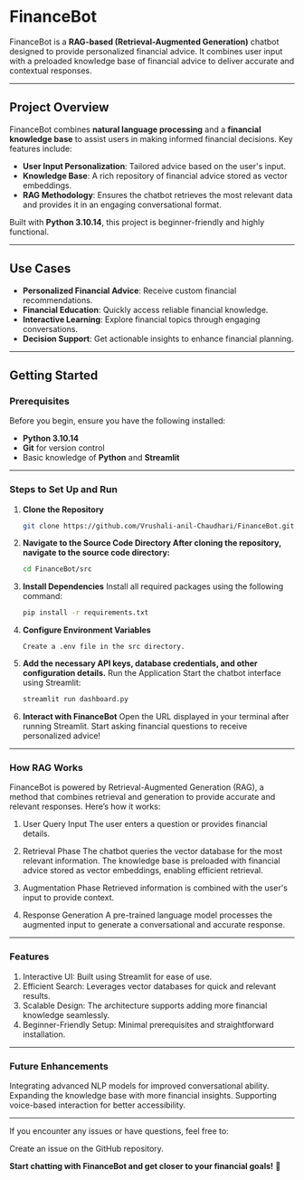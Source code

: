 # FinanceBot

FinanceBot is a **RAG-based (Retrieval-Augmented Generation)** chatbot designed to provide personalized financial advice. It combines user input with a preloaded knowledge base of financial advice to deliver accurate and contextual responses.

---

## Project Overview

FinanceBot combines **natural language processing** and a **financial knowledge base** to assist users in making informed financial decisions. Key features include:

- **User Input Personalization**: Tailored advice based on the user's input.
- **Knowledge Base**: A rich repository of financial advice stored as vector embeddings.
- **RAG Methodology**: Ensures the chatbot retrieves the most relevant data and provides it in an engaging conversational format.

Built with **Python 3.10.14**, this project is beginner-friendly and highly functional.

---

## Use Cases

- **Personalized Financial Advice**: Receive custom financial recommendations.
- **Financial Education**: Quickly access reliable financial knowledge.
- **Interactive Learning**: Explore financial topics through engaging conversations.
- **Decision Support**: Get actionable insights to enhance financial planning.

---

## Getting Started

### Prerequisites

Before you begin, ensure you have the following installed:

- **Python 3.10.14**
- **Git** for version control
- Basic knowledge of **Python** and **Streamlit**

---

### Steps to Set Up and Run

1. **Clone the Repository**
   ```bash
   git clone https://github.com/Vrushali-anil-Chaudhari/FinanceBot.git

2. **Navigate to the Source Code Directory After cloning the repository, navigate to the source code directory:**
    ```bash
    cd FinanceBot/src

3. **Install Dependencies**
    Install all required packages using the following command:
    ```bash
    pip install -r requirements.txt

4. **Configure Environment Variables**
    ```
    Create a .env file in the src directory.
    ```

5. **Add the necessary API keys, database credentials, and other configuration details.**
    Run the Application Start the chatbot interface using Streamlit:
    ```bash
    streamlit run dashboard.py

6. **Interact with FinanceBot**
    Open the URL displayed in your terminal after running Streamlit.
    Start asking financial questions to receive personalized advice!

--- 

### How RAG Works

FinanceBot is powered by Retrieval-Augmented Generation (RAG), a method that combines retrieval and generation to provide accurate and relevant responses. Here’s how it works:

1. User Query Input
The user enters a question or provides financial details.

2. Retrieval Phase
The chatbot queries the vector database for the most relevant information.
The knowledge base is preloaded with financial advice stored as vector embeddings, enabling efficient retrieval.

3. Augmentation Phase
Retrieved information is combined with the user's input to provide context.

4. Response Generation
A pre-trained language model processes the augmented input to generate a conversational and accurate response.

---

### Features

1. Interactive UI: Built using Streamlit for ease of use.
2. Efficient Search: Leverages vector databases for quick and relevant results.
3. Scalable Design: The architecture supports adding more financial knowledge seamlessly.
4. Beginner-Friendly Setup: Minimal prerequisites and straightforward installation.

---

### Future Enhancements

Integrating advanced NLP models for improved conversational ability.
Expanding the knowledge base with more financial insights.
Supporting voice-based interaction for better accessibility.

---

If you encounter any issues or have questions, feel free to:

Create an issue on the GitHub repository.


**Start chatting with FinanceBot and get closer to your financial goals!** 🚀 
